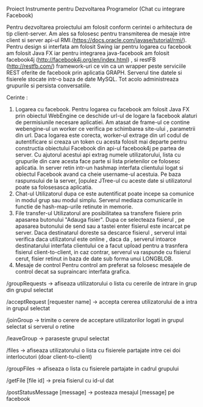 Proiect Instrumente pentru Dezvoltarea Programelor (Chat cu integrare Facebook)

Pentru dezvoltarea proiectului am folosit conform cerintei o arhitectura de tip client-server. Am ales sa folosesc pentru transmiterea de mesaje intre client si server api-ul RMI.(https://docs.oracle.com/javase/tutorial/rmi/). Pentru design si interfata am folosit Swing iar pentru logarea cu facebook am folosit Java FX iar pentru integrarea java-facebook am folosit facebook4j (http://facebook4j.org/en/index.html) , si restFB (http://restfb.com/) framework-uri ce vin ca un wrapper peste serviciile REST oferite de facebook prin aplicatia GRAPH. Serverul tine datele si fisierele stocate intr-o baza de date MySQL. Tot acolo administreaza grupurile si persista conversatiile.

Cerinte : 
1. Logarea cu facebook.
  Pentru logarea cu facebook am folosit Java FX prin obiectul WebEngine ce deschide url-ul de logare la facebook alaturi de permisiunile necesare aplicatiei. Am atasat de frame-ul ce contine webengine-ul un worker ce verifica pe schimbarea site-ului , parametrii din url. Daca logarea este corecta, worker-ul extrage din url codul de autentificare si creaza un token cu acesta folosit mai departe pentru constructia obiectului Facebook din api-ul facebook4j pe partea de server. Cu ajutorul acestui api extrag numele utilizatorului, lista cu grupurile din care acesta face parte si lista prietenilor ce folosesc aplicatia. In server retin intr-un hashmap interfata clientului logat si obiectul Facebook avand ca cheie username-ul acestuia. Pe baza raspunsului de la server, [opulez JTree-ul cu aceste date si utilizatorul poate sa folosesasca aplicatia.
2. Chat-ul
  Utilizatorul dupa ce este autentificat poate incepe sa comunice in modul grup sau modul simplu. Serverul mediaza comunicarile in functie de hash-map-urile retinute in memorie.
3. File transfer-ul
  Utilizatorul are posibilitatea sa transfere fisiere prin apasarea butonului "Adauga fisier". Dupa ce selecteaza fisierul , pe apasarea butonului de send sau a tastei enter fisierul este incarcat pe server. Daca destinatarul doreste sa descarce fisierul , serverul intai verifica daca utilizatorul este online , daca da , serverul intoarce destinatarului interfata clientului ce a facut upload pentru a trasnfera fisierul client-to-client, in caz contrar, serverul va raspunde cu fisierul cerut, fisier retinut in baza de date sub forma unui LONGBLOB.
4. Mesaje de control
  Pentru control am preferat sa folosesc mesajele de control decat sa supraincarc interfata grafica. 

/groupRequests -> afiseaza utilizatorului o lista cu cererile de intrare in grup din grupul selectat

/acceptRequest [requester name] -> accepta cererea utilizatorului de a intra in grupul selectat

/joinGroup -> trimite o cerere de acceptare utilizatorilor logati in grupul selectat si serverul o retine

/leaveGroup -> paraseste grupul selectat

/files -> afiseaza utilizatorului o lista cu fisierele partajate intre cei doi interlocutori (doar client-to-client)

/groupFiles -> afiseaza o lista cu fisierele partajate in cadrul grupului

/getFile [file id] -> preia fisierul cu id-ul dat

/postStatusMessage [message] -> posteaza mesajul [message] pe facebook
